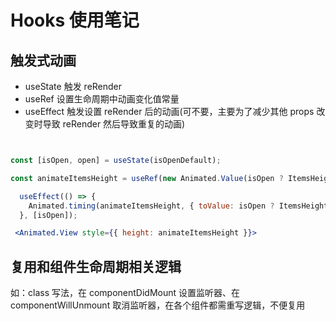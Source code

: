 # Hooks 使用笔记

## 触发式动画

- useState 触发 reRender
- useRef 设置生命周期中动画变化值常量
- useEffect 触发设置 reRender 后的动画(可不要，主要为了减少其他 props 改变时导致 reRender 然后导致重复的动画)

```jsx


const [isOpen, open] = useState(isOpenDefault);

const animateItemsHeight = useRef(new Animated.Value(isOpen ? ItemsHeight : 0)).current;

  useEffect(() => {
    Animated.timing(animateItemsHeight, { toValue: isOpen ? ItemsHeight : 0, duration: 500 }).start();
  }, [isOpen]);

 <Animated.View style={{ height: animateItemsHeight }}>

```

## 复用和组件生命周期相关逻辑

如：class 写法，在 componentDidMount 设置监听器、在 componentWillUnmount 取消监听器，在各个组件都需重写逻辑，不便复用
